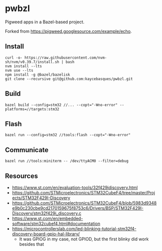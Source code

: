 # pwbzl

Pigweed apps in a Bazel-based project.

Forked from <https://pigweed.googlesource.com/example/echo>.

## Install

```
curl -o- https://raw.githubusercontent.com/nvm-sh/nvm/v0.39.7/install.sh | bash
nvm install --lts
nvm use --lts
npm install -g @bazel/bazelisk
git clone --recursive git@github.com:kaycebasques/pwbzl.git
```

## Build

```
bazel build --config=stm32 //... --copt="-Wno-error" --platforms=//targets:stm32
```

## Flash

```
bazel run --config=stm32 //tools:flash --copt="-Wno-error"
```

## Communicate

```
bazel run //tools:miniterm -- /dev/ttyACM0 --filter=debug
```

## Resources

* https://www.st.com/en/evaluation-tools/32f429idiscovery.html
* https://github.com/STMicroelectronics/STM32CubeF4/tree/master/Projects/STM32F429I-Discovery
* https://github.com/STMicroelectronics/STM32CubeF4/blob/5983d9348e9b0c230cbe9cd2170159675f8753c6/Drivers/BSP/STM32F429I-Discovery/stm32f429i_discovery.c
* https://www.st.com/en/embedded-software/stm32cubef4.html#documentation
* https://microcontrollerslab.com/led-blinking-tutorial-stm32f4-discovery-board-gpio-hal-library/
  * It was GPIOG in my case, not GPIOD, but the first blinky did work besides that
